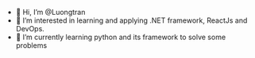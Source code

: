 - 👋 Hi, I’m @Luongtran
- 👀 I’m interested in learning and applying .NET framework, ReactJs and DevOps.
- 🌱 I’m currently learning python and its framework to solve some problems

